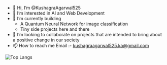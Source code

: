 - 👋 Hi, I’m @KushagraAgarwal525
- 👀 I’m interested in AI and Web Development
- 🌱 I’m currently building
  - A Quantum Neural Network for image classification
  - Tiny side projects here and there
- 💞️ I’m looking to collaborate on projects that are intended to bring about a positive change in our society
- 📫 How to reach me Email :- kushagraagarwal525.ka@gmail.com

 ![Top Langs](https://github-readme-stats.vercel.app/api/top-langs/?username=KushagraAgarwal525&hide=css,scss,html,procfile&theme=tokyonight)

<!---
KushagraAgarwal525/KushagraAgarwal525 is a ✨ special ✨ repository because its `README.md` (this file) appears on your GitHub profile.
You can click the Preview link to take a look at your changes.
--->
